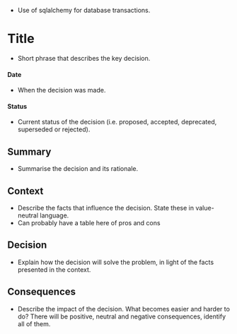 - Use of sqlalchemy for database transactions.

# Title 
- Short phrase that describes the key decision.
#### Date 
- When the decision was made.
#### Status 
- Current status of the decision (i.e. proposed, accepted, deprecated, superseded or rejected).
## Summary 
- Summarise the decision and its rationale.
## Context 
- Describe the facts that influence the decision. State these in value-neutral language.
- Can probably have a table here of pros and cons
## Decision 
- Explain how the decision will solve the problem, in light of the facts presented in the context.
## Consequences 
- Describe the impact of the decision. What becomes easier and harder to do? There will
be positive, neutral and negative consequences, identify all of them.